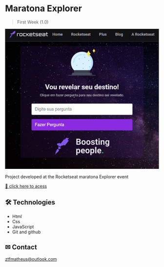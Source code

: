 # Maratona Explorer 

> First Week (1.0)

![preview](./assets/preview.png)

Project developed at the Rocketseat maratona Explorer event

[ 🔗 click here to acess](https://agilitytzx.github.io/maratona-explorer/)


## 🛠 Technologies

- Html
- Css
- JavaScript
- Git and github

## ✉ Contact

ztfmatheus@outlook.com